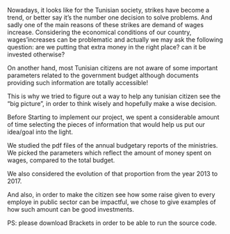 Nowadays, it looks like for the Tunisian society, strikes have become a trend, or better say it’s the number one decision to solve problems. And sadly one of the main reasons of these strikes are demand of wages increase.
Considering the economical conditions of our country, wages’increases can be problematic and actually we may ask the following question: are we putting that extra money in the right place? can it be invested otherwise? 

On another hand, most Tunisian citizens are not aware of some important parameters related to the government budget although documents providing such information are totally accessible!

This is why we tried to figure out a way to help any tunisian citizen see the “big picture”, in order to think wisely and hopefully make a wise decision.

Before Starting to implement our project, we spent a considerable amount of time selecting the pieces of information that would help us put our idea/goal into the light.

We studied the pdf files of the annual budgetary reports of the ministries. We picked the parameters which reflect the amount of money spent on wages, compared to the total budget.

We also considered the evolution of that proportion from the year 2013 to 2017.

And also, in order to make the citizen see how some raise given to every employe in public sector can be impactful, we chose to give examples of how such amount can be good investments.

PS: please download Brackets in order to be able to run the source code.
